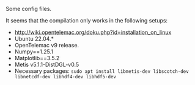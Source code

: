 Some config files.

It seems that the compilation only works in the following setups:
- http://wiki.opentelemac.org/doku.php?id=installation_on_linux
- Ubuntu 22.04.*
- OpenTelemac v9 release.
- Numpy==1.25.1
- Matplotlib==3.5.2
- Metis v5.1.1-DistDGL-v0.5
- Necessary packages: `sudo apt install libmetis-dev libscotch-dev libnetcdf-dev libhdf4-dev libhdf5-dev`
